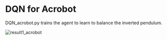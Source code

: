 
# DQN for Acrobot

DQN_acrobot.py trains the agent to learn to balance the inverted pendulum.

![result1_acrobot](https://user-images.githubusercontent.com/33851870/46173617-66b20780-c26c-11e8-9b1d-d881f7d5dca8.png)
